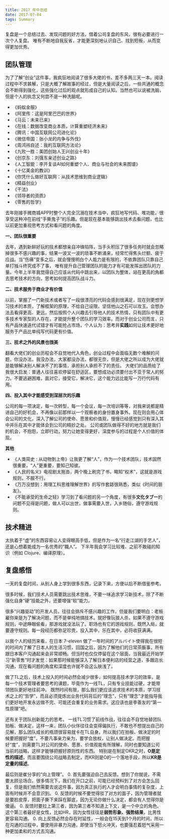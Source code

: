 ```yaml
---
title: 2017 年中总结
date: 2017-07-04
tags: Summary
---
```


复盘是一个总结过去、发现问题的好方法，借着公司复盘的东风，很有必要进行一次个人复盘。
唯有不断地自我反省，才能更深刻地认识自己、找到短板，从而变得更加优秀。 

<!-- more -->

团队管理
---
为了了解“创业”这件事，我疯狂地阅读了很多大佬的书，差不多两三天一本。阅读过程中不求甚解，只是大概了解故事的经过，但是大量阅读之后，一些共通的概念会不断得到强化，这些强化过后的观点就形成自己的认知。当然也可以说被洗脑，但是个人的执念又何尝不是一种洗脑呢。

* 《蚂蚁金服》
* 《阿里传：这是阿里巴巴的世界》
* 《马云：未来已来》
* 《在线：数据改变商业本质，计算重塑经济未来》
* 《腾讯：中国互联网公司进化论》
* 《微信帝国：张小龙的内争与外伐》
* 《周鸿祎自述：我的互联网方法论》
* 《九败一胜：美团创始人王兴创业十年》
* 《创京东：刘强东亲述创业之路》
* 《人工智能：李开复谈AI如何重塑个人、商业与社会的未来图谱》
* 《十亿美金的教训》
* 《你凭什么做好互联网：从技术思维到商业逻辑》
* 《精益创业》
* 《干法》
* 《领导者的资质》
* 《零售的哲学》

去年刚接手微商城APP时整个人完全沉溺在技术当中，疯狂地写代码、堆功能，很享受这种冲在前线“手撕鬼子”的乐趣。但是现在基本能够跳出技术去看问题，也比以前更加重视思考方式和看问题的角度。

**一、团队很重要**

去年，遇到新鲜好玩的技术都想亲自冲锋陷阵，当手头积压了很多任务时就会忽略掉很多不感兴趣的事，结果一波又一波的琐事不断涌来，经常忙得焦头烂额、疲于应战。当“伤痛”变多之后，就会慢慢明白个人能力是有限的，不依靠团队只靠自己单打独斗终究成不了事， 唯有提升自己管理团队的能力才有可能发挥出团队的力量。今年上半年我觉得自己应该从代码中跳出来，以团队为整体，站在更高的角都去思考技术的方向，思考如何提高团队战斗力。

**二、技术服务于商业才有价值**

以前，掌握了一门新技术或者写了一段很漂亮的代码会感到很满足，现在则更想学习技术的本质，了解框架的原理，不给自己设限，坚信他山之石可以攻玉。会想办法去看得更高、更远，然后按照个人兴趣去引导他人的技术热情，只有团队中有更多技术专家型的人存在，才能提升整个团队的学习效率。而对于创业公司而言，只有产品快速迭代试错才有可能抢占市场，个人认为：思考并**实践**如何让技术更好地服务于产品比单纯写代码更有价值。

**三、技术之外的风景也很美**

翻看大佬们的创业历程会不自觉地代入角色，创业过程中会面临无数个难解的问题，你没办法，我没办法，大家都没办法，都很无奈，但是大佬之所以成为大佬就是能够解决别人解决不了的事情，承担别人承担不了的责任。
大佬们的品质给了我很大启发：普通人往往喜欢停留在舒适区，要想成功必须要付出不亚于常人的努力。不要逃避困难，面对它，接受它，解决它，这个能力远比能写一万行代码有用。

**四、投入其中才能感受到深层次的乐趣**

公司的每一项决定，每一次转型，每一个会议，每一次培训等等，对我来说都是精进自己的好机会，不再像以前那样以一个观察者的身份置身事外。现在则会用心体会公司的文化，深入了解公司的使命、愿景和价值观，慢慢已经感觉到只有深入其中并乐在其中才能体会到公司的精妙之处。
公司或团队做得不好的地方就是我们的机会，不抱怨，立即行动，努力让她变得更好，深度参与的过程是个人价值的体现。

**其他**

* 《人类简史 : 从动物到上帝》让我更了解“人”，作为一个技术团队，技术固然很重要，“人”更重要，要知己知彼。
* 《人民的名义》电视剧太拖沓，两个晚上刷完了书，略知“权术”，这就是游戏规则，不服不行。
* 《万万没想到：用理工科思维理解世界》的写作套路很熟悉，类似《时间的朋友》。
* 《不能承受的生命之轻》学习到了看问题的另一个角度，有很多**文化タブー**的问题不见得是问题，做人可以出世，做事需要入世，入乡随俗，遵守游戏规则。

技术精进
---
太执着于“虚”的东西容易让人变得眼高手低，但是作为一名“行走江湖的手艺人”，还是心想着能成为一名优秀的“職人”。
下半年我会学习比较难、之前不敢碰的知识（例如 Clojure、编译原理）。

复盘感悟
---

一天的复盘时间，从别人身上学到很多东西，记录下来，方便以后不断借鉴参考。

很多时候，我们技术人员需要跳出技术思维，不要一味追求学习新技术，除了不断强化自身“硬”技能之外，还要增强“软”能力。

很多“兴趣驱动”的开发人员，往往会排斥不感兴趣的工作，但是我们要明白：老板雇你来是为了解决问题，而不是单纯地搞技术。就好像玩狼人杀，如果不遵守游戏规则，中途睁眼偷看，那游戏就没法玩了。职场也有它的游戏规则，既然入局，就要遵守规则。每一段经历都弥足珍贵，投入其中，乐在其中，必将收获满满。

以我个人的经历来看，在日本 7-eleven 做了一年时间的アルバイト使得我在很短的时间内了解了日本人的生活习惯，回国之后，因为了解他们的日常茶飯事，所有跟日本客户沟通起来会非常顺畅。但当时也仅仅停留在这个层面，当我最近开始学习“新零售”时才发觉：如果那时候能够深入了解日本便利店的经营之道，多跟店长沟通，现在看问题的角度和深度也许就不会这么肤浅了。

做了TL之后，技术上投入的时间必然会减少很多，如何提高技术学习的效率，是每一个技术管理者要思考的课题，毕竟作为一线TL，只有专业技能过硬，才能带领团队更好地往前冲。
既然时间有限，那么我们更应该追求技术的本质，学习技术之上的“哲学”，而且必须提炼出业务代码背后的“理念”，只有“理念”才能指导我们更好地开发永远做不完、可能还会重复的业务需求。这应该也是李善友的“第一性原理”吧。

还有关于团队创新能力的思考。
一线TL习惯了前线作战，往往会不自觉地替团队拍板、做决定，这样一来，团队小伙伴往往会变得偏执行，不敢也不想提出自己的见解，那么团队成长的瓶颈很容易就卡在TL自身。所以我们在拍板、做决定的时候要把握好“度”，不要凡事亲力亲为，要学会放权，让别人做决定。而把握好“度”，则需要TL对公司的使命、愿景、价值观能有所理解，同时也要知道公司当前的战略，这样才能够把握好原则性的东西。
特别是在制定OKR之时，**O是定性的描述**，而且要围绕公司战略去制定，而KR则是O的一个落地手段，所以**KR是定量的描述**。

最后则是崔分享的“向上管理”。
0. 首先要强迫自己去反馈。想到了你就说，不需要太顾忌场合。很多情况下，我们在开口之前，可能已经预料到了对方会怎么回复，但是我们依然需要去说这件事，因为真正执行的人才会明白事情的复杂度，上面有时候并不会意识到。
0. 反馈的时候不要觉得驳了对方的面子，因为管理者就是要脸皮厚，把面子撕下来踩在脚底，因为无论你做什么决定，都会有人觉得你是傻逼。
0. 反馈时要拉上第三者，因为第三者不知道上下文，是一个中立的角色。这个第三者最好是女性，比如HR，因为女性往往是**弱势形象、强势结果**，比男性更容易沟通。
0. 向上反馈必然会存在时延性，一般会在15天到1个月的时间，所以在沟通的过程中，要使用非暴力沟通，即使当下怒火冲天，也要强忍着怒气采用一种更加柔和的方式去沟通。